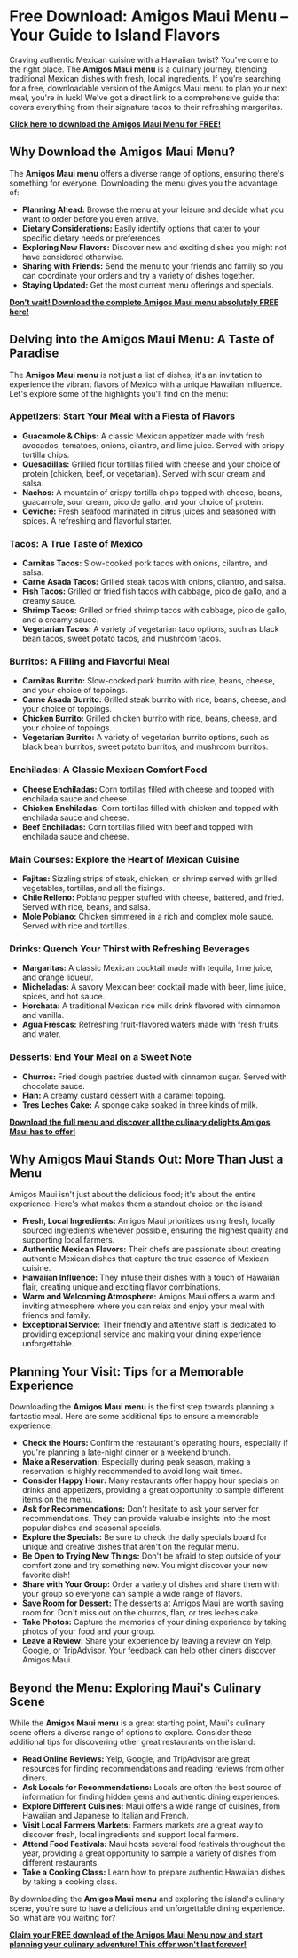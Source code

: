 # Free Download: Amigos Maui Menu – Your Guide to Island Flavors

Craving authentic Mexican cuisine with a Hawaiian twist? You've come to the right place. The **Amigos Maui menu** is a culinary journey, blending traditional Mexican dishes with fresh, local ingredients. If you’re searching for a free, downloadable version of the Amigos Maui menu to plan your next meal, you're in luck! We've got a direct link to a comprehensive guide that covers everything from their signature tacos to their refreshing margaritas.

[**Click here to download the Amigos Maui Menu for FREE!**](https://udemywork.com/amigos-maui-menu)

## Why Download the Amigos Maui Menu?

The **Amigos Maui menu** offers a diverse range of options, ensuring there's something for everyone. Downloading the menu gives you the advantage of:

*   **Planning Ahead:** Browse the menu at your leisure and decide what you want to order before you even arrive.
*   **Dietary Considerations:** Easily identify options that cater to your specific dietary needs or preferences.
*   **Exploring New Flavors:** Discover new and exciting dishes you might not have considered otherwise.
*   **Sharing with Friends:** Send the menu to your friends and family so you can coordinate your orders and try a variety of dishes together.
*   **Staying Updated:** Get the most current menu offerings and specials.

[**Don't wait! Download the complete Amigos Maui menu absolutely FREE here!**](https://udemywork.com/amigos-maui-menu)

## Delving into the Amigos Maui Menu: A Taste of Paradise

The **Amigos Maui menu** is not just a list of dishes; it's an invitation to experience the vibrant flavors of Mexico with a unique Hawaiian influence. Let's explore some of the highlights you'll find on the menu:

### Appetizers: Start Your Meal with a Fiesta of Flavors

*   **Guacamole & Chips:** A classic Mexican appetizer made with fresh avocados, tomatoes, onions, cilantro, and lime juice. Served with crispy tortilla chips.
*   **Quesadillas:** Grilled flour tortillas filled with cheese and your choice of protein (chicken, beef, or vegetarian). Served with sour cream and salsa.
*   **Nachos:** A mountain of crispy tortilla chips topped with cheese, beans, guacamole, sour cream, pico de gallo, and your choice of protein.
*   **Ceviche:** Fresh seafood marinated in citrus juices and seasoned with spices. A refreshing and flavorful starter.

### Tacos: A True Taste of Mexico

*   **Carnitas Tacos:** Slow-cooked pork tacos with onions, cilantro, and salsa.
*   **Carne Asada Tacos:** Grilled steak tacos with onions, cilantro, and salsa.
*   **Fish Tacos:** Grilled or fried fish tacos with cabbage, pico de gallo, and a creamy sauce.
*   **Shrimp Tacos:** Grilled or fried shrimp tacos with cabbage, pico de gallo, and a creamy sauce.
*   **Vegetarian Tacos:** A variety of vegetarian taco options, such as black bean tacos, sweet potato tacos, and mushroom tacos.

### Burritos: A Filling and Flavorful Meal

*   **Carnitas Burrito:** Slow-cooked pork burrito with rice, beans, cheese, and your choice of toppings.
*   **Carne Asada Burrito:** Grilled steak burrito with rice, beans, cheese, and your choice of toppings.
*   **Chicken Burrito:** Grilled chicken burrito with rice, beans, cheese, and your choice of toppings.
*   **Vegetarian Burrito:** A variety of vegetarian burrito options, such as black bean burritos, sweet potato burritos, and mushroom burritos.

### Enchiladas: A Classic Mexican Comfort Food

*   **Cheese Enchiladas:** Corn tortillas filled with cheese and topped with enchilada sauce and cheese.
*   **Chicken Enchiladas:** Corn tortillas filled with chicken and topped with enchilada sauce and cheese.
*   **Beef Enchiladas:** Corn tortillas filled with beef and topped with enchilada sauce and cheese.

### Main Courses: Explore the Heart of Mexican Cuisine

*   **Fajitas:** Sizzling strips of steak, chicken, or shrimp served with grilled vegetables, tortillas, and all the fixings.
*   **Chile Relleno:** Poblano pepper stuffed with cheese, battered, and fried. Served with rice, beans, and salsa.
*   **Mole Poblano:** Chicken simmered in a rich and complex mole sauce. Served with rice and tortillas.

### Drinks: Quench Your Thirst with Refreshing Beverages

*   **Margaritas:** A classic Mexican cocktail made with tequila, lime juice, and orange liqueur.
*   **Micheladas:** A savory Mexican beer cocktail made with beer, lime juice, spices, and hot sauce.
*   **Horchata:** A traditional Mexican rice milk drink flavored with cinnamon and vanilla.
*   **Agua Frescas:** Refreshing fruit-flavored waters made with fresh fruits and water.

### Desserts: End Your Meal on a Sweet Note

*   **Churros:** Fried dough pastries dusted with cinnamon sugar. Served with chocolate sauce.
*   **Flan:** A creamy custard dessert with a caramel topping.
*   **Tres Leches Cake:** A sponge cake soaked in three kinds of milk.

[**Download the full menu and discover all the culinary delights Amigos Maui has to offer!**](https://udemywork.com/amigos-maui-menu)

## Why Amigos Maui Stands Out: More Than Just a Menu

Amigos Maui isn't just about the delicious food; it's about the entire experience. Here's what makes them a standout choice on the island:

*   **Fresh, Local Ingredients:** Amigos Maui prioritizes using fresh, locally sourced ingredients whenever possible, ensuring the highest quality and supporting local farmers.
*   **Authentic Mexican Flavors:** Their chefs are passionate about creating authentic Mexican dishes that capture the true essence of Mexican cuisine.
*   **Hawaiian Influence:** They infuse their dishes with a touch of Hawaiian flair, creating unique and exciting flavor combinations.
*   **Warm and Welcoming Atmosphere:** Amigos Maui offers a warm and inviting atmosphere where you can relax and enjoy your meal with friends and family.
*   **Exceptional Service:** Their friendly and attentive staff is dedicated to providing exceptional service and making your dining experience unforgettable.

## Planning Your Visit: Tips for a Memorable Experience

Downloading the **Amigos Maui menu** is the first step towards planning a fantastic meal. Here are some additional tips to ensure a memorable experience:

*   **Check the Hours:** Confirm the restaurant's operating hours, especially if you're planning a late-night dinner or a weekend brunch.
*   **Make a Reservation:** Especially during peak season, making a reservation is highly recommended to avoid long wait times.
*   **Consider Happy Hour:** Many restaurants offer happy hour specials on drinks and appetizers, providing a great opportunity to sample different items on the menu.
*   **Ask for Recommendations:** Don't hesitate to ask your server for recommendations. They can provide valuable insights into the most popular dishes and seasonal specials.
*   **Explore the Specials:** Be sure to check the daily specials board for unique and creative dishes that aren't on the regular menu.
*   **Be Open to Trying New Things:** Don't be afraid to step outside of your comfort zone and try something new. You might discover your new favorite dish!
*   **Share with Your Group:** Order a variety of dishes and share them with your group so everyone can sample a wide range of flavors.
*   **Save Room for Dessert:** The desserts at Amigos Maui are worth saving room for. Don't miss out on the churros, flan, or tres leches cake.
*   **Take Photos:** Capture the memories of your dining experience by taking photos of your food and your group.
*   **Leave a Review:** Share your experience by leaving a review on Yelp, Google, or TripAdvisor. Your feedback can help other diners discover Amigos Maui.

## Beyond the Menu: Exploring Maui's Culinary Scene

While the **Amigos Maui menu** is a great starting point, Maui's culinary scene offers a diverse range of options to explore. Consider these additional tips for discovering other great restaurants on the island:

*   **Read Online Reviews:** Yelp, Google, and TripAdvisor are great resources for finding recommendations and reading reviews from other diners.
*   **Ask Locals for Recommendations:** Locals are often the best source of information for finding hidden gems and authentic dining experiences.
*   **Explore Different Cuisines:** Maui offers a wide range of cuisines, from Hawaiian and Japanese to Italian and French.
*   **Visit Local Farmers Markets:** Farmers markets are a great way to discover fresh, local ingredients and support local farmers.
*   **Attend Food Festivals:** Maui hosts several food festivals throughout the year, providing a great opportunity to sample a variety of dishes from different restaurants.
*   **Take a Cooking Class:** Learn how to prepare authentic Hawaiian dishes by taking a cooking class.

By downloading the **Amigos Maui menu** and exploring the island's culinary scene, you're sure to have a delicious and unforgettable dining experience. So, what are you waiting for?

[**Claim your FREE download of the Amigos Maui Menu now and start planning your culinary adventure! This offer won't last forever!**](https://udemywork.com/amigos-maui-menu)
